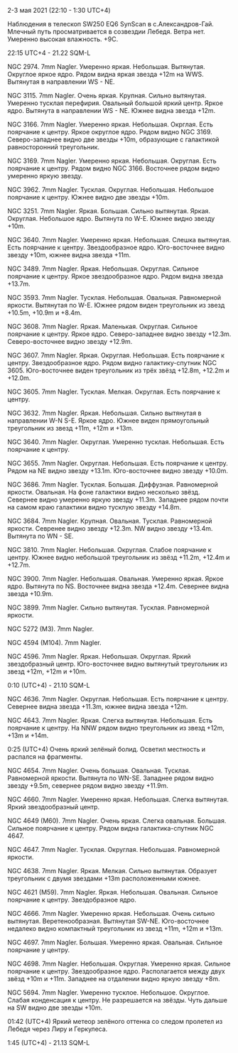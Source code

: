 2-3 мая 2021 (22:10 - 1:30 UTC+4)

Наблюдения в телескоп SW250 EQ6 SynScan в с.Александров-Гай. Млечный путь просматривается в созвездии Лебедя. Ветра нет. Умеренно высокая влажность. +9С.

22:15 UTC+4 - 21.22 SQM-L

NGC 2974. 7mm Nagler. Умеренно яркая. Небольшая. Вытянутая. Округлое яркое ядро. Рядом видна яркая звезда +12m на WWS. Вытянутая в направлении WS - NE.

NGC 3115. 7mm Nagler. Очень яркая. Крупная. Сильно вытянутая. Умеренно тусклая перефирия. Овальный большой яркий центр. Яркое ядро. Вытянута в направлении WS - NE. Южнее видна звезда +12m.

NGC 3166. 7mm Nagler. Умеренно яркая. Небольшая. Окрглая. Есть поярчание к центру. Яркое округлое ядро. Рядом видно NGC 3169. Северо-западнее видно две звезды +10m, образующие с галактикой равносторонний треугольник.

NGC 3169. 7mm Nagler. Умеренно яркая. Небольшая. Округлая. Есть поярчание к центру. Рядом видно NGC 3166. Восточнее рядом видно умеренно яркую звезду.

NGC 3962. 7mm Nagler. Тусклая. Округлая. Небольшая. Небольшое поярчание к центру. Южнее видно две звезды +10m.

NGC 3251. 7mm Nagler. Яркая. Большая. Сильно вытянутая. Яркая. Округлая. Небольшое ядро. Вытянута по  W-E. Южнее видно звезду +10m.

NGC 3640. 7mm Nagler.  Умеренно яркая. Небольшая. Слешка вытянутая. Есть поярчание к центру. Звездообразное ядро. Юго-восточнее видно звезду +10m,  южнее видна звезда +11m.

NGC 3489. 7mm Nagler.  Яркая. Небольшая. Округлая. Сильное поярчание к центру. Яркое звездообразное ядро. Рядом видна звезда +13.7m.

NGC 3593. 7mm Nagler. Тусклая. Небольшая. Овальная. Равномерной яркости. Вытянутая по W-E. Южнее рядом виден треугольник из звезд +10.5m, +10.9m и +8.4m.

NGC 3608. 7mm Nagler. Яркая. Маленькая. Округлая. Сильное поярчание к центру. Яркое ядро. Северо-западнее видно звезду +12.3m. Северо-восточнее видно звезду +12.9m.

NGC 3607. 7mm Nagler. Яркая. Округлая. Небольшая. Есть поярчание к центру. Звездообразное ядро. Рядом видно галактику-спутник NGC 3605. Юго-восточнее виден треугольник из трёх звёзд +12.8m, +12.2m и +12.0m.

NGC 3605. 7mm Nagler. Тусклая. Мелкая. Округлая. Есть поярчание к центру.

NGC 3632. 7mm Nagler. Яркая. Небольшая. Сильно вытянутая в направлении W-N S-E. Яркое ядро. Южнее виден прямоугольный треугольник из звезд +11m, +12m и +13m.

NGC 3640. 7mm Nagler. Округлая. Умеренно тусклая. Небольшая. Есть поярчание к центру.

NGC 3655. 7mm Nagler. Округлая. Небольшая. Есть поярчание к центру. Рядом на NE видно звезду +13.1m. Юго-восточнее видно звезду +10.0m.

NGC 3686. 7mm Nagler. Тусклая. Большая. Диффузная. Равномерной яркости. Овальная. На фоне галактики видно несколько звёзд. Севернее видно умеренно яркую звезду +11.3m. Западнее рядом почти на самом краю галактики видно тусклую звезду +14.8m.

NGC 3684. 7mm Nagler. Крупная. Овальная. Тусклая. Равномерной яркости. Севренее видно звезду +12.3m. NW видно звезду +13.4m. Вытянута по WN - SE.

NGC 3810. 7mm Nagler. Небольшая. Округлая. Слабое поярчание к центру. Южнее видно небольшой треугольник из звёзд +11.2m, +12.4m и +12.7m.

NGC 3900. 7mm Nagler. Небольшая. Овальная. Умеренно яркая. Яркое ядро. Вытянута по NS. Восточнее видна звезда +12.4m. Севернее видна звезда +10.9m.

NGC 3899. 7mm Nagler. Сильно вытянутая. Тусклая. Равномерной яркости.

NGC 5272 (M3). 7mm Nagler.

NGC 4594 (M104). 7mm Nagler.

NGC 4596. 7mm Nagler. Яркая. Небольшая. Округлая. Яркий звездобразный центр. Юго-восточнее видно вытянутый треугольник из звезд +12m, +12m и +10m.

0:10 (UTC+4) - 21.10 SQM-L

NGC 4636. 7mm Nagler. Округлая. Небольшая. Есть поярчание к центру. Севернее видна звезда +11.3m, южнее видна звезда +12m.

NGC 4643. 7mm Nagler. Яркая. Слегка вытянутая. Небольшая. Есть поярчание к центру. На NNW рядом видно треугольник из звезд +12m, +13m и +14m.

0:25 (UTC+4) Очень яркий зелёный болид. Осветил местность и распался на фрагменты.

NGC 4654. 7mm Nagler. Очень большая. Овальная. Тусклая. Равномерной яркости. Вытянута по WN-SE. Западнее рядом видно звезду +9.5m, севернее рядом видно звезду +11.9m.

NGC 4660. 7mm Nagler. Умеренно яркая. Небольшая. Слегка вытянутая. Яркий звездообразный центр.

NGC 4649 (M60). 7mm Nagler. Очень яркая. Слегка овальная. Большая. Сильное поярчание к центру. Рядом видна галактика-спутник NGC 4647.

NGC 4647. 7mm Nagler. Тусклая. Округлая. Небольшая. Равномерной яркости.

NGC 4638. 7mm Nagler. Яркая. Мелкая. Сильно вытянутая. Образует треугольник с двумя звездами +13m расположенными южнее.

NGC 4621 (M59). 7mm Nagler. Яркая. Небольшая. Овальная. Сильное поярчание к центру. Звездобразное ядро.

NGC 4666. 7mm Nagler. Умеренно яркая. Небольшая. Очень сильно вытянутая. Веретенообразная.
Вытянутая SW-NE. Юго-восточнее недалеко видно компактный треугольник из звезд +11m, +12m и +13m.

NGC 4697. 7mm Nagler. Большая. Умеренно яркая. Овальная. Сильное поярчание у центру.

NGC 4698. 7mm Nagler. Небольшая. Округлая. Умеренно яркая. Сильное поярчание к центру. Звездообразное ядро. Располагается между двух звёзд +10m и +11m. Западнее на отдалении видно яркую звезду +8m.

NGC 5694. 7mm Nagler. Умеренно тусклое. Небольшое. Округлое. Слабая конденсация к центру. Не разрешается на звёзды. Чуть дальше на SW видно две звезды +10m.

01:42 (UTC+4) Яркий метеор зелёного оттенка со следом пролетел из Лебедя через Лиру и Геркулеса.

1:45 (UTC+4) - 21.13 SQM-L 






 
